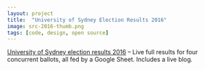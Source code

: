 ```yaml
---
layout: project
title:  "University of Sydney Election Results 2016"
image: src-2016-thumb.png
tags: [code, design, open source]
---
```


[University of Sydney election results 2016](http://honisoit.com/2016/10/elections-2016/) – Live full results for four concurrent ballots, all fed by a Google Sheet. Includes a live blog.
